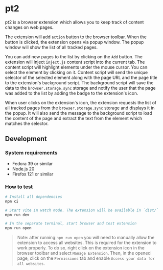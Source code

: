 # pt2

pt2 is a browser extension which allows you to keep track of content changes on web pages.

The extension will add `action` button to the browser toolbar. When the button is clicked,
the extension opens via popup window. The popup window will show the list of all
tracked pages.

You can add new pages to the list by clicking on the `Add` button. The extension
will inject `inject.js` content script into the current tab. The content script
will highlight elements under the mouse cursor. You can select the element by clicking
on it. Content script will send the unique selector of the selected element along with
the page URL and the page title to the extension's background script. The background
script will save the data to the `browser.storage.sync` storage and notify the user
that the page was added to the list by adding the badge to the extension's icon.

When user clicks on the extension's icon, the extension requests the list of all
tracked pages from the `browser.storage.sync` storage and displays it in the popup.
It will also send the message to the background script to load the content
of the page and extract the text from the element which matches the selector.

## Development
### System requirements
 - Fedora 39 or similar
 - Node.js 20
 - Firefox 121 or similar

### How to test
```bash
# Install all dependencies
npm ci

# Start vite in watch mode. The extension will be available in `dist/` folder
npm run dev

# In the separate terminal, start browser and test extension
npm run open
```

> Note: after running `npm run open` you will need to manually allow the extension
to access all websites. This is required for the extension to work properly. To do so,
right click on the extension icon in the browser toolbar and select `Manage Extension`.
Then, in the opened page, click on the `Permissions` tab and enable `Access your data for all websites`.

